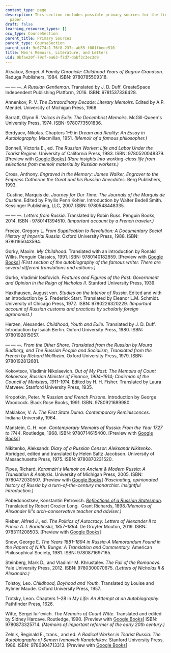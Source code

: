 ```yaml
---
content_type: page
description: This section includes possible primary sources for the final research
  paper.
draft: false
learning_resource_types: []
ocw_type: CourseSection
parent_title: Primary Sources
parent_type: CourseSection
parent_uid: 9c6774c1-76f8-237c-ab55-f001fbeee510
title: Men's Memoirs, Literature, and Letters
uid: 0bfae20f-79cf-ea63-f7d7-dabf3c3ec3d9
---
```

Aksakov, Sergei. *A Family Chronicle: Childhood Years of Bagrov Grandson*. Raduga Publishers, 1984. ISBN: 9780785509318.

— — —. *A Russian Gentleman*. Translated by J. D. Duff. CreateSpace Independent Publishing Platform, 2016. ISBN: 9781537336428.

Annenkov, P. V. *The Extraordinary Decade: Literary Memoirs*. Edited by A.P. Mendel. University of Michigan Press, 1968.

Barratt, Glynn R. *Voices in Exile: The Decembrist Memoirs*. McGill-Queen's University Press, 1974. ISBN: 9780773501836.

Berdyaev, Nikolas. Chapters 1–9 in *Dream and Reality: An Essay in Autobiography.* Macmillan, 1951. *(Memoir of a famous philosopher.)*

Bonnell, Victoria E., ed. *The Russian Worker: Life and Labor Under the Tsarist Regime.* University of California Press, 1983. ISBN: 9780520048379. \[Preview with [Google Books](https://www.google.com/books/edition/The_Russian_Worker/e9D06bbsx0YC?hl=en&gbpv=1)\] *(Rare insights into working-class life from selections from memoir material by Russian workers.)*

Cross, Anthony. *Engraved in the Memory: James Walker, Engraver to the Empress Catherine the Great and his Russian Anecdotes.* Berg Publishers, 1993.

 Custine, Marquis de. *Journey for Our Time: The Journals of the Marquis de Custine*. Edited by Phyllis Penn Kohler. Introduction by Walter Bedell Smith. Kessinger Publishing, LLC, 2007. ISBN: 9780548448335.

— — —. *Letters from Russia*. Translated by Robin Buss. Penguin Books, 2014. ISBN : 9780141394510. *(Important account by a French traveler.)*

Freeze, Gregory L. *From Supplication to Revolution: A Documentary Social History of Imperial Russia.* Oxford University Press, 1988. ISBN: 9780195043594.

Gorky, Maxim. *My Childhood*. Translated with an introduction by Ronald Wilks. Penguin Classics, 1991. ISBN: 9780140182859. \[Preview with [Google Books](https://www.google.com/books/edition/My_Childhood/1iCbwURV_1wC?hl=en&gbpv=1)\] *(First section of the autobiography of the famous writer. There are several different translations and editions.)*

Gurko, Vladimir Iosifovich. *Features and Figures of the Past: Government and Opinion in the Reign of Nicholas II.* Stanford University Press, 1939.

Haxthausen, August von. *Studies on the Interior of Russia*. Edited and with an introduction by S. Frederick Starr. Translated by Eleanor L.M. Schmidt. University of Chicago Press, 1972. ISBN: 9780226320229. *(Important account of Russian customs and practices by scholarly foreign agronomist.)*

Herzen, Alexander. *Childhood, Youth and Exile.* Translated by J. D. Duff. Introduction by Isaiah Berlin. Oxford University Press, 1980. ISBN: 9780192815057.

*— — —. From the Other Shore, Translated from the Russian by Moura Budberg, and The Russian People and Socialism, Translated from the French by Richard Wollheim.* Oxford University Press, 1979. ISBN: 9780192812681.

Kokovtsov, Vladimir Nikolaevich. *Out of My Past: The Memoirs of Count Kokovtsov, Russian Minister of Finance, 1904–1914; Chairman of the Council of Ministers, 1911–1914.* Edited by H. H. Fisher. Translated by Laura Matveev. Stanford University Press, 1935.

Kropotkin, Peter. *In Russian and French Prisons*. Introduction by George Woodcock. Black Rose Books, 1991. ISBN: 9780921689980.

Maklakov, V. A. *The First State Duma: Contemporary Reminiscences*. Indiana University, 1964.

Manstein, C. H. von. *Contemporary Memoirs of Russia: From the Year 1727 to 1744*. Routledge, 1968. ISBN: 9780714615400. \[Preview with [Google Books](https://www.google.com/books/edition/Contemporary_Memoirs_of_Russia_from_the/Fnq2qVWHZ1oC?hl=en&gbpv=1)\]

Nikitenko, Aleksandr. *Diary of a Russian Censor: Aleksandr Nikitenko*. Abridged, edited and translated by Helen Saltz Jacobson. University of Massachusetts Press, 1975. ISBN: 9780870231520. 

Pipes, Richard. *Karamzin's Memoir on Ancient & Modern Russia: A Translation & Analysis*. University of Michigan Press, 2005. ISBN: 9780472030507. \[Preview with [Google Books](https://www.google.com/books/edition/Karamzin_s_Memoir_on_Ancient_and_Modern/Pw64lqQ6IX4C?hl=en&gbpv=1)\] *(Fascinating, opinionated history of Russia by a turn-of-the-century monarchist. Insightful introduction.)*

Pobedonostsev, Konstantin Petrovich. [*Reflections of a Russian Statesman*](https://www.google.com/books/edition/Reflections_of_a_Russian_Statesman/IdRoAAAAMAAJ?hl=en&gbpv=1)*.* Translated by Robert Crozier Long.  Grant Richards, 1898.*(Memoirs of Alexander III's arch-conservative teacher and adviser.)*

Rieber, Alfred J., ed. *The Politics of Autocracy: Letters of Alexander II to Prince A. I. Bariatinskii, 1857–1864.* De Gruyter Mouton, 2019. ISBN: 9783111208503. \[Preview with [Google Books](https://www.google.com/books/edition/The_politics_of_autocracy/23OcDwAAQBAJ?hl=en&gbpv=1)\]

Snow, George E. *The Years 1881­–1894 in Russia­­-A Memorandum Found in the Papers of N.Kh. Bunge: A Translation and Commentary.* American Philosophical Society, 1981. ISBN: 9780871697165.

Steinberg, Mark D., and Vladimir M. Khrustalev. *The Fall of the Romanovs*. Yale University Press, 2012. ISBN: 9780300070675. *(Letters of Nicholas II & Alexandra.)*

Tolstoy, Leo. *Childhood, Boyhood and Youth.* Translated by Louise and Aylmer Maude. Oxford University Press, 1957.

Trotsky, Leon. Chapters 1­–28 in *My Life: An Attempt at an Autobiography*. Pathfinder Press, 1626.

Witte, Sergei Iur'evich. *The Memoirs of Count Witte*. Translated and edited by Sidney Harcave. Routledge, 1990. \[Preview with [Google Books](https://www.google.com/books/edition/The_Memoirs_of_Count_Witte/kTswgGNBFBAC?hl=en&gbpv=1)\] ISBN: 9780873325714. *(Memoirs of important reformer of the early 20th century.)*

Zelnik, Reginald E., trans., and ed. *A Radical Worker in Tsarist Russia: The Autobiography of Semen Ivanovich Kanatchikov.* Stanford University Press, 1986. ISBN: 9780804713313. \[Preview with [Google Books](https://www.google.com/books/edition/A_Radical_Worker_in_Tsarist_Russia/isS5y5BCLVYC?hl=en&gbpv=1)\]